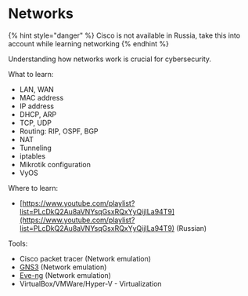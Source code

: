 # Networks

{% hint style="danger" %}
Cisco is not available in Russia, take this into account while learning networking
{% endhint %}

Understanding how networks work is crucial for cybersecurity.&#x20;

What to learn:

* LAN, WAN
* MAC address
* IP address
* DHCP, ARP
* TCP, UDP
* Routing: RIP, OSPF, BGP
* NAT
* Tunneling
* iptables
* Mikrotik configuration
* VyOS

Where to learn:

* [https://www.youtube.com/playlist?list=PLcDkQ2Au8aVNYsqGsxRQxYyQijILa94T9](https://www.youtube.com/playlist?list=PLcDkQ2Au8aVNYsqGsxRQxYyQijILa94T9) (Russian)

Tools:

* Cisco packet tracer (Network emulation)
* [GNS3](https://www.gns3.com/) (Network emulation)
* [Eve-ng](https://www.eve-ng.net/) (Network emulation)
* VirtualBox/VMWare/Hyper-V - Virtualization
